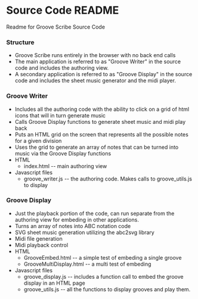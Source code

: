 # Source Code README #

Readme for Groove Scribe Source Code

### Structure ###

* Groove Scribe runs entirely in the browser with no back end calls
* The main application is referred to as "Groove Writer" in the source code and includes the authoring view.
* A secondary application is referred to as "Groove Display" in the source code and includes the sheet music generator and the midi player.

### Groove Writer ###

* Includes all the authoring code with the ability to click on a grid of html icons that will in turn generate music
* Calls Groove Display functions to generate sheet music and midi play back
* Puts an HTML grid on the screen that represents all the possible notes for a given division
* Uses the grid to generate an array of notes that can be turned into music via the Groove Display functions
* HTML
    * index.html   -- main authoring view
* Javascript files
    * groove_writer.js   -- the authoring code.   Makes calls to groove_utils.js to display

### Groove Display ###

* Just the playback portion of the code, can run separate from the authoring view for embeding in other applications.
* Turns an array of notes into ABC notation code
* SVG sheet music generation utilizing the abc2svg library
* Midi file generation
* Midi playback control
* HTML
    * GrooveEmbed.html   --  a simple test of embeding a single groove
	* GrooveMultiDisplay.html  -- a multi test of embeding
* Javascript files
    * groove_display.js   -- includes a function call to embed the groove display in an HTML page
	* groove_utils.js   -- all the functions to display grooves and play them.
